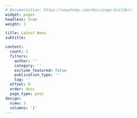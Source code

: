 ```yaml
---
# Documentation: https://wowchemy.com/docs/page-builder/
widget: pages
headless: true
weight: 3

title: Latest News
subtitle:

content:
  count: 3
  filters:
    author: ''
    category: ''
    exclude_featured: false
    publication_type: ''
    tag: ''
  offset: 0
  order: desc
  page_type: post
design:
  view: 3
  columns: '1'
---
```

